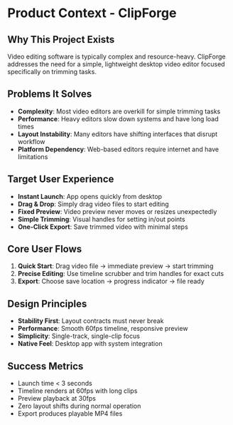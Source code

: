# Product Context - ClipForge

## Why This Project Exists
Video editing software is typically complex and resource-heavy. ClipForge addresses the need for a simple, lightweight desktop video editor focused specifically on trimming tasks.

## Problems It Solves
- **Complexity**: Most video editors are overkill for simple trimming tasks
- **Performance**: Heavy editors slow down systems and have long load times
- **Layout Instability**: Many editors have shifting interfaces that disrupt workflow
- **Platform Dependency**: Web-based editors require internet and have limitations

## Target User Experience
- **Instant Launch**: App opens quickly from desktop
- **Drag & Drop**: Simply drag video files to start editing
- **Fixed Preview**: Video preview never moves or resizes unexpectedly
- **Simple Trimming**: Visual handles for setting in/out points
- **One-Click Export**: Save trimmed video with minimal steps

## Core User Flows
1. **Quick Start**: Drag video file → immediate preview → start trimming
2. **Precise Editing**: Use timeline scrubber and trim handles for exact cuts
3. **Export**: Choose save location → progress indicator → file ready

## Design Principles
- **Stability First**: Layout contracts must never break
- **Performance**: Smooth 60fps timeline, responsive preview
- **Simplicity**: Single-track, single-clip focus
- **Native Feel**: Desktop app with system integration

## Success Metrics
- Launch time < 3 seconds
- Timeline renders at 60fps with long clips
- Preview playback at 30fps
- Zero layout shifts during normal operation
- Export produces playable MP4 files
